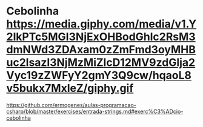 # Cebolinha https://media.giphy.com/media/v1.Y2lkPTc5MGI3NjExOHBodGhlc2RsM3dmNWd3ZDAxam0zZmFmd3oyMHBuc2lsazl3NjMzMiZlcD12MV9zdGlja2Vyc19zZWFyY2gmY3Q9cw/hqaoL8v5bukx7MxleZ/giphy.gif
https://github.com/ermogenes/aulas-programacao-csharp/blob/master/exercises/entrada-strings.md#exerc%C3%ADcio-cebolinha
